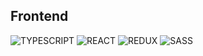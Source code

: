 ## Frontend

![TYPESCRIPT](https://img.shields.io/badge/-typescript-000011?style=for-the-badge&logo=typescript&logoColor=white)
![REACT](https://img.shields.io/badge/-react-000011?style=for-the-badge&logo=react&logoColor=white)
![REDUX](https://img.shields.io/badge/-redux-000011?style=for-the-badge&logo=redux&logoColor=white)
![SASS](https://img.shields.io/badge/-sass-000011?style=for-the-badge&logo=sass&logoColor=white)
